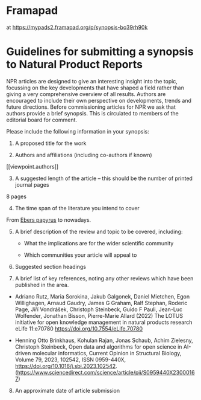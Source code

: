 
# Framapad

at https://mypads2.framapad.org/p/synopsis-bo39rh90k

# Guidelines for submitting a synopsis to Natural Product Reports

NPR articles are designed to give an interesting insight into the topic, focussing on the key developments that have shaped a field rather than giving a very comprehensive overview of all results. Authors are encouraged to include their own perspective on developments, trends and future directions.
Before commissioning articles for NPR we ask that authors provide a brief synopsis. This is circulated to members of the editorial board for comment.  

Please include the following information in your synopsis:

1. A proposed title for the work


2. Authors and affiliations (including co-authors if known)

[[viewpoint.authors]]

3. A suggested length of the article – this should be the number of printed journal pages

8 pages

4. The time span of the literature you intend to cover

From [Ebers papyrus](https://en.wikipedia.org/wiki/Ebers_Papyrus "The Ebers Papyrus, also known as Papyrus Ebers, is an Egyptian medical papyrus of herbal knowledge dating to c. 1550 BCE \(the late Second Intermediate Period or early New Kingdom\). Among the oldest and most important medical papyri of Ancient Egypt, it was purchased at Luxor in the winter of 1873–1874 by the German Egyptologist Georg Ebers. It is currently kept at the Leipzig University Library in Germany.") to nowadays.

5. A brief description of the review and topic to be covered, including:

    - What the implications are for the wider scientific community

    - Which communities your article will appeal to

6. Suggested section headings



7. A brief list of key references, noting any other reviews which have been published in the area.


- Adriano Rutz, Maria Sorokina, Jakub Galgonek, Daniel Mietchen, Egon Willighagen, Arnaud Gaudry, James G Graham, Ralf Stephan, Roderic Page, Jiří Vondrášek, Christoph Steinbeck, Guido F Pauli, Jean-Luc Wolfender, Jonathan Bisson, Pierre-Marie Allard (2022) The LOTUS initiative for open knowledge management in natural products research eLife 11:e70780 https://doi.org/10.7554/eLife.70780

- Henning Otto Brinkhaus, Kohulan Rajan, Jonas Schaub, Achim Zielesny, Christoph Steinbeck,
Open data and algorithms for open science in AI-driven molecular informatics,
Current Opinion in Structural Biology, Volume 79, 2023, 102542, ISSN 0959-440X, https://doi.org/10.1016/j.sbi.2023.102542. (https://www.sciencedirect.com/science/article/pii/S0959440X23000167)




8. An approximate date of article submission